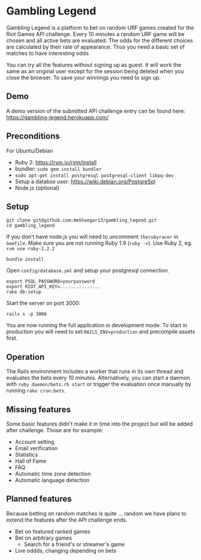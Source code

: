 # Gambling Legend

Gambling Legend is a platform to bet on random URF games created for the Riot Games API challenge. Every 10 minutes a
random URF game will be chosen and all active bets are evaluated. The odds for the different choices are calculated by
their rate of appearance. Thus you need a basic set of matches to have interesting odds.

You can try all the features without signing up as guest. It will work the same as an original user except for the
session being deleted when you close the browser. To save your winnings you need to sign up.

## Demo

A demo version of the submitted API challenge entry can be found here: https://gambling-legend.herokuapp.com/

## Preconditions
For Ubuntu/Debian

* Ruby 2: https://rvm.io/rvm/install
* bundler: `sudo gem install bundler`
* `sudo apt-get install postgresql postgresql-client libpq-dev`
* Setup a databse user: https://wiki.debian.org/PostgreSql
* Node.js (optional)

## Setup

    git clone git@github.com:AmShaegar13/gambling_legend.git
    cd gambling_legend

If you don't have node.js you will need to uncomment `therubyracer` in `Gemfile`. Make sure you are not running Ruby 1.9
(`ruby -v`). Use Ruby 2, eg. `rvm use ruby-2.2.2`

    bundle install

Open `config/database.yml` and setup your postgresql connection.

    export PSQL_PASSWORD=yourpassword
    export RIOT_API_KEY=...-...-...-...
    rake db:setup

 Start the server on port 3000:

    rails s -p 3000

You are now running the full application in development mode. To start in production you will need to set
`RAILS_ENV=production` and precompile assets first.

## Operation

The Rails environment includes a worker that runs in its own thread and evaluates the bets every 10 minutes.
Alternatively, you can start a daemon with `ruby daemon/bets.rb start` or trigger the evaluation once manually by
running `rake cron:bets`.

## Missing features

Some basic features didn't make it in time into the project but will be added after challenge. Those are for example:

* Account setting
* Email verification
* Statistics
* Hall of Fame
* FAQ
* Automatic time zone detection
* Automatic language detection

## Planned features

Because betting on random matches is quite ... random we have plans to extend the features after the API challenge ends.

* Bet on featured ranked games
* Bet on arbitrary games
  * Search for a friend's or streamer's game
* Live oddds, changing depending on bets
